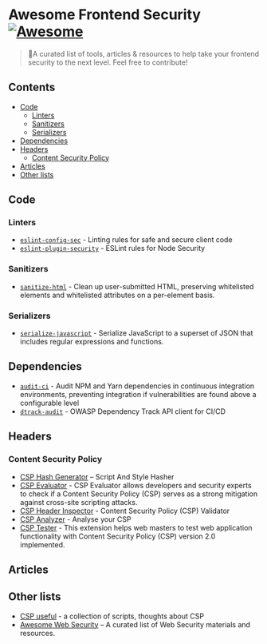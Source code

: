 # Awesome Frontend Security [![Awesome](https://awesome.re/badge-flat2.svg)](https://awesome.re)
> 💜A curated list of tools, articles &amp; resources to help take your frontend security to the next level.
> Feel free to contribute!

## Contents
- [Code](#code)
  - [Linters](#linters)
  - [Sanitizers](#sanitizers)
  - [Serializers](#serializers)
- [Dependencies](#dependencies)
- [Headers](#headers)
  - [Content Security Policy](#content-security-policy)
- [Articles](#articles)
- [Other lists](#other-lists)


## Code
### Linters
- [`eslint-config-sec`](https://github.com/rustcohlnikov/eslint-config-sec) - Linting rules for safe and secure client code
- [`eslint-plugin-security`](https://github.com/nodesecurity/eslint-plugin-security) - ESLint rules for Node Security

### Sanitizers
- [`sanitize-html`](https://github.com/apostrophecms/sanitize-html) - Clean up user-submitted HTML, preserving whitelisted elements and whitelisted attributes on a per-element basis.

### Serializers
- [`serialize-javascript`](https://github.com/yahoo/serialize-javascript) - Serialize JavaScript to a superset of JSON that includes regular expressions and functions.

## Dependencies
- [`audit-ci`](https://github.com/IBM/audit-ci) - Audit NPM and Yarn dependencies in continuous integration environments, preventing integration if vulnerabilities are found above a configurable level
- [`dtrack-audit`](https://github.com/ozonru/dtrack-audit) - OWASP Dependency Track API client for CI/CD

## Headers
### Content Security Policy
- [CSP Hash Generator](https://report-uri.com/home/hash) – Script And Style Hasher
- [CSP Evaluator](https://csp-evaluator.withgoogle.com/) - CSP Evaluator allows developers and security experts to check if a Content Security Policy (CSP) serves as a strong mitigation against cross-site scripting attacks.
- [CSP Header Inspector](https://cspvalidator.org) - Content Security Policy (CSP) Validator
- [CSP Analyzer](https://report-uri.com/home/analyse) - Analyse your CSP
- [CSP Tester](https://github.com/yandex/csp-tester) - This extension helps web masters to test web application functionality with Content Security Policy (CSP) version 2.0 implemented.

## Articles

## Other lists
- [CSP useful](https://github.com/nico3333fr/CSP-useful) - a collection of scripts, thoughts about CSP
- [Awesome Web Security](https://github.com/qazbnm456/awesome-web-security) – A curated list of Web Security materials and resources.
